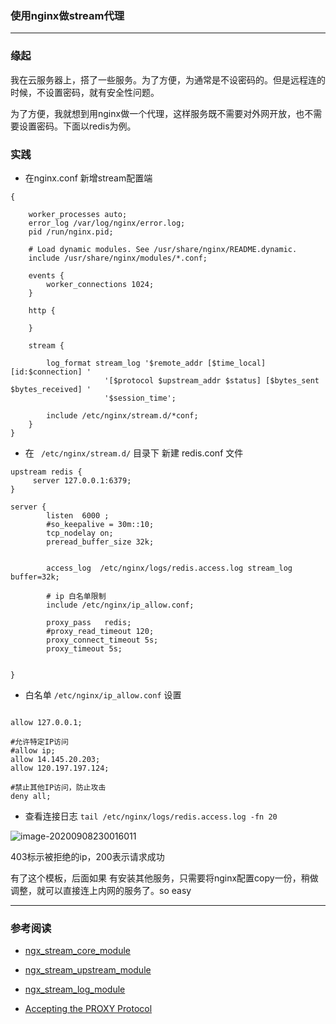 ### 使用nginx做stream代理

---

### 缘起

我在云服务器上，搭了一些服务。为了方便，为通常是不设密码的。但是远程连的时候，不设置密码，就有安全性问题。

为了方便，我就想到用nginx做一个代理，这样服务既不需要对外网开放，也不需要设置密码。下面以redis为例。



### 实践

- 在nginx.conf 新增stream配置端

```
{

    worker_processes auto;
    error_log /var/log/nginx/error.log;
    pid /run/nginx.pid;

    # Load dynamic modules. See /usr/share/nginx/README.dynamic.
    include /usr/share/nginx/modules/*.conf;

    events {
        worker_connections 1024;
    }
    
    http {
    
    }
    
    stream {

        log_format stream_log '$remote_addr [$time_local] [id:$connection] '
                     '[$protocol $upstream_addr $status] [$bytes_sent $bytes_received] '
                     '$session_time';

        include /etc/nginx/stream.d/*conf;
    }
}
```

- 在 `  /etc/nginx/stream.d/ ` 目录下 新建 redis.conf 文件

```
upstream redis {
     server 127.0.0.1:6379;
}

server {
        listen  6000 ;
        #so_keepalive = 30m::10;
        tcp_nodelay on;
        preread_buffer_size 32k;


        access_log  /etc/nginx/logs/redis.access.log stream_log buffer=32k;

        # ip 白名单限制
        include /etc/nginx/ip_allow.conf;

        proxy_pass   redis;
        #proxy_read_timeout 120;
        proxy_connect_timeout 5s;
        proxy_timeout 5s;


}
```

- 白名单 `/etc/nginx/ip_allow.conf` 设置

```

allow 127.0.0.1;

#允许特定IP访问
#allow ip;
allow 14.145.20.203;
allow 120.197.197.124;

#禁止其他IP访问，防止攻击
deny all;
```

- 查看连接日志 `tail /etc/nginx/logs/redis.access.log -fn 20`

![image-20200908230016011](https://tva1.sinaimg.cn/large/007S8ZIlgy1gijn078nrej31kw0cadka.jpg)

403标示被拒绝的ip，200表示请求成功



有了这个模板，后面如果 有安装其他服务，只需要将nginx配置copy一份，稍做调整，就可以直接连上内网的服务了。so easy



---

### 参考阅读

- [ngx_stream_core_module](http://nginx.org/en/docs/stream/ngx_stream_core_module.html)
- [ngx_stream_upstream_module](http://nginx.org/en/docs/stream/ngx_stream_upstream_module.html)

- [ngx_stream_log_module](http://nginx.org/en/docs/stream/ngx_stream_log_module.html)

- [Accepting the PROXY Protocol](https://docs.nginx.com/nginx/admin-guide/load-balancer/using-proxy-protocol/)
